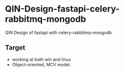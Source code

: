 # QIN-Design-fastapi-celery-rabbitmq-mongodb
 QIN Design of fastapi with celery-rabbitmq-mongodb

## Target
- working at both win and linux
- Object-oriented, MCV model.